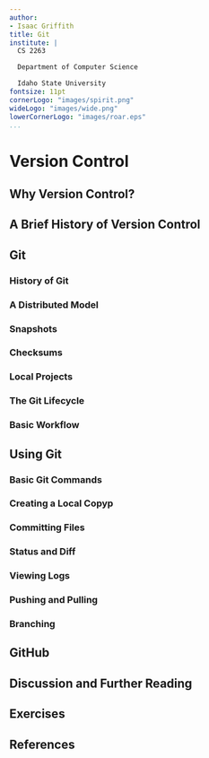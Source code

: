 ```yaml
---
author:
- Isaac Griffith
title: Git
institute: |
  CS 2263

  Department of Computer Science

  Idaho State University
fontsize: 11pt
cornerLogo: "images/spirit.png"
wideLogo: "images/wide.png"
lowerCornerLogo: "images/roar.eps"
...
```


# Version Control

## Why Version Control?

## A Brief History of Version Control

## Git

### History of Git

### A Distributed Model

### Snapshots

### Checksums

### Local Projects

### The Git Lifecycle

### Basic Workflow

## Using Git

### Basic Git Commands

### Creating a Local Copyp

### Committing Files

### Status and Diff

### Viewing Logs

### Pushing and Pulling

### Branching

## GitHub

## Discussion and Further Reading

## Exercises

## References
